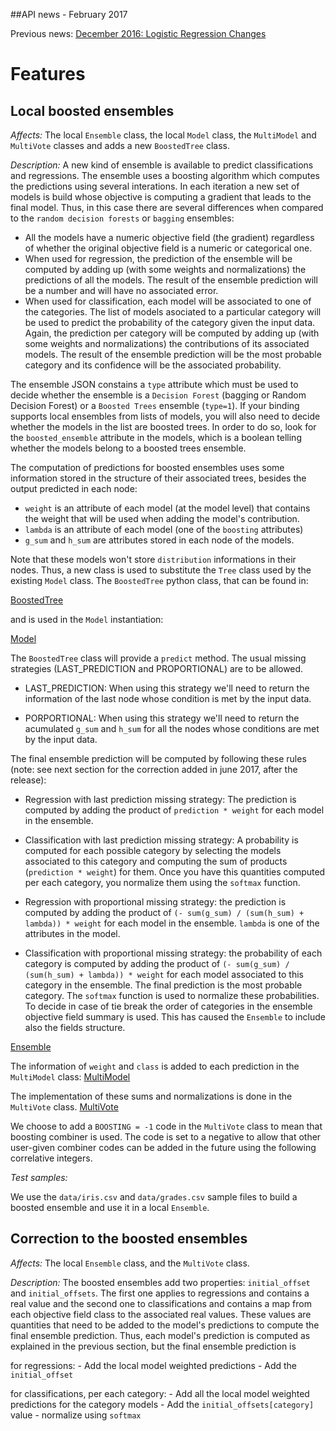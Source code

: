 ##API news - February 2017

Previous news: [December 2016: Logistic Regression Changes](archive/news_201612.md)

Features
========

Local boosted ensembles
-----------------------

*Affects:* The local `Ensemble` class, the local `Model` class, the
`MultiModel` and `MultiVote` classes and adds a new `BoostedTree` class.

*Description:* A new kind of ensemble is available to predict classifications
and regressions. The ensemble uses a boosting algorithm which computes the
predictions using several interations. In each iteration a new set of models
is build whose objective is computing a gradient that leads to the final model.
Thus, in this case there are several differences when compared to the
`random decision forests` or `bagging` ensembles:

- All the models have a numeric objective field (the gradient)
  regardless of whether the original objective field is a numeric or
  categorical one.
- When used for regression, the prediction of the ensemble
  will be computed by adding up (with some
  weights and normalizations) the predictions of all the models.
  The result of the ensemble
  prediction will be a number and will have no associated error.
- When used for classification, each model will be associated to one of the
  categories. The list of models asociated to a particular category will
  be used to predict the probability of the category given the input data.
  Again, the prediction per category will be computed by adding up (with some
  weights and normalizations) the contributions of its associated models. The
  result of the ensemble prediction will be the most probable category and its
  confidence will be the associated probability.

The ensemble JSON constains a `type` attribute which must be used to
decide whether the ensemble is a `Decision Forest` (bagging or Random
Decision Forest) or a `Boosted Trees` ensemble (`type=1`). If your binding
supports local ensembles from lists of models, you will also need to decide
whether the models in the list are boosted trees. In order to do so, look
for the `boosted_ensemble` attribute in the models, which is a boolean
telling whether the models belong to a boosted trees ensemble.

The computation of predictions for boosted ensembles uses some information
stored in the structure of their associated trees, besides the output
predicted in each node:

- `weight` is an attribute of each model (at the model level)
  that contains the weight that will
  be used when adding the model's contribution.
- `lambda` is an attribute of each model (one of the `boosting` attributes)
- `g_sum` and `h_sum` are attributes stored in each node of the models.

Note that these models won't store `distribution` informations in their nodes.
Thus, a new class is used to substitute the `Tree` class used by the existing
`Model` class. The `BoostedTree` python class, that can be found in:

[BoostedTree](https://github.com/bigmlcom/python/blob/boosted/bigml/boostedtree.py)

and is used in the `Model` instantiation:

[Model](https://github.com/bigmlcom/python/commit/1c55e346156491c1383db92655224f8eedab1ac1#diff-95c7cbead76744330bc93b197b3d14e9)

The `BoostedTree`  class will provide a `predict` method. The usual
missing strategies
(LAST_PREDICTION and PROPORTIONAL) are to be allowed.

- LAST_PREDICTION: When using this strategy we'll need to return the
  information of the last node whose condition is met by the input data.

- PORPORTIONAL: When using this strategy we'll need to return
  the acumulated `g_sum` and `h_sum` for all the nodes whose conditions are
  met by the input data.

The final ensemble prediction will be computed by following these rules (note:
see next section for the correction added in june 2017, after the release):

- Regression with last prediction missing strategy: The prediction is computed by
  adding the product of `prediction * weight` for each model in the ensemble.

- Classification with last prediction missing strategy: A probability is
  computed for each possible category by selecting the models associated to
  this category
  and computing the sum of products (`prediction * weight`) for them. Once you
  have this quantities computed per each category, you normalize them using the
  `softmax` function.

- Regression with proportional missing strategy: the prediction is computed by
  adding the product of `(- sum(g_sum) / (sum(h_sum) + lambda)) * weight` for
  each model in the ensemble. `lambda` is one of the attributes in the model.

- Classification with proportional missing strategy: the probability of each
  category is computed
  by adding the product of `(- sum(g_sum) / (sum(h_sum) + lambda)) * weight`
  for each model associated to this category in the ensemble. The final
  prediction
  is the most probable category. The `softmax` function is
  used to normalize these probabilities. To decide in case of tie break the
  order of categories
  in the ensemble objective field summary is used.
  This has caused the `Ensemble`
  to include also the fields structure.

[Ensemble](https://github.com/bigmlcom/python/blob/boosted/bigml/ensemble.py)

The information of `weight` and `class` is added to each prediction in the
`MultiModel` class:
[MultiModel](https://github.com/bigmlcom/python/commit/1c55e346156491c1383db92655224f8eedab1ac1#diff-21ed79c5ab53d55f5e4f79a211d6875f)

The implementation of these sums and normalizations is done
in the `MultiVote` class.
[MultiVote](https://github.com/bigmlcom/python/commit/1c55e346156491c1383db92655224f8eedab1ac1#diff-90180690cbb5b54d110f92b01c9e3878)

We choose to add a `BOOSTING = -1` code in the `MultiVote` class to mean
that boosting combiner is used. The code is set to a negative to allow that
other user-given combiner codes can be added in the future using the following
correlative integers.

*Test samples:*

We use the `data/iris.csv` and `data/grades.csv` sample files to
build a boosted ensemble and use it in a local `Ensemble`.

Correction to the boosted ensembles
-----------------------------------

*Affects:* The local `Ensemble` class, and the
`MultiVote` class.

*Description:* The boosted ensembles add two properties: `initial_offset` and
`initial_offsets`. The first one applies to regressions and contains a real
value and the second one to
classifications and contains a map from each objective field class to the
associated real values. These values are quantities that need to be added to
the model's predictions to compute the final ensemble prediction. Thus,
each model's prediction is computed as explained in the previous section,
but the final ensemble prediction is

for regressions:
    - Add the local model weighted predictions
    - Add the `initial_offset`

for classifications, per each category:
    - Add all the local model weighted predictions for the category models
    - Add the `initial_offsets[category]` value
    - normalize using `softmax`
